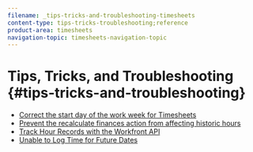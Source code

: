 ```yaml
---
filename: _tips-tricks-and-troubleshooting-timesheets
content-type: tips-tricks-troubleshooting;reference
product-area: timesheets
navigation-topic: timesheets-navigation-topic
---
```





# Tips, Tricks, and Troubleshooting {#tips-tricks-and-troubleshooting}




* [Correct the start day of the work week for Timesheets](correct-start-day-of-work-week.md) 
* [Prevent the recalculate finances action from affecting historic hours](prevent-recalculate-finance-action.md) 
* [Track Hour Records with the Workfront API](track-hour-records-with-wfapi.md) 
* [Unable to Log Time for Future Dates](unable-to-log-time-future-dates.md) 


